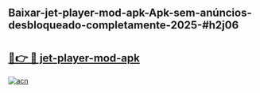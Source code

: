 ## Baixar-jet-player-mod-apk-Apk-sem-anúncios-desbloqueado-completamente-2025-#h2j06

# <h2><a href="https://ainizakaria.my?title=jet-player-mod-apk&ref=22M">🔗👉 🔴 jet-player-mod-apk</a></h2>

[![acn](https://github.com/user-attachments/assets/0f9c940e-d8b0-45ae-aac7-cd30a18b3e1c)](https://ainizakaria.my?title=jet-player-mod-apk&ref=22M)

